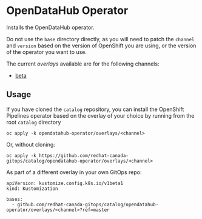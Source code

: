 # OpenDataHub Operator

Installs the OpenDataHub operator.

Do not use the `base` directory directly, as you will need to patch the `channel` and `version` based on the version of OpenShift you are using, or the version of the operator you want to use.

The current *overlays* available are for the following channels:
* [beta](overlays/beta)

## Usage

If you have cloned the `catalog` repository, you can install the OpenShift Pipelines operator based on the overlay of your choice by running from the root `catalog` directory

```
oc apply -k opendatahub-operator/overlays/<channel>
```

Or, without cloning:

```
oc apply -k https://github.com/redhat-canada-gitops/catalog/opendatahub-operator/overlays/<channel>
```

As part of a different overlay in your own GitOps repo:

```
apiVersion: kustomize.config.k8s.io/v1beta1
kind: Kustomization

bases:
  - github.com/redhat-canada-gitops/catalog/opendatahub-operator/overlays/<channel>?ref=master
```